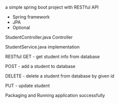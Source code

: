 a simple spring boot project with RESTful API

- Spring framework
- JPA
- Optional 

StudentController.java
Controller

StudentService.java
implementation 


RESTful
GET - get student info from database

POST - add a student to database

DELETE - delete a student from database by given id

PUT - update student


Packaging and Running application successfully
